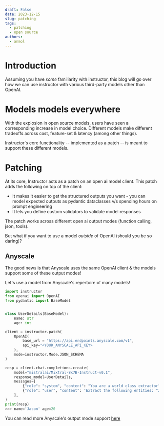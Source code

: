 ```yaml
---
draft: False
date: 2023-12-15
slug: patching
tags:
  - patching
  - open source
authors:
  - anmol
---
```


# Introduction

Assuming you have _some_ familiarity with instructor, this blog will go over how we can use instructor with various third-party models other than OpenAI.

# Models models everywhere

With the explosion in open source models, users have seen a corresponding increase in model choice.
Different models make different tradeoffs across cost, feature-set & latency (among other things).

Instructor's core functionality -- implemented as a patch -- is meant to support these different models.

# Patching

At its core, Instructor acts as a patch on an open ai model client. This patch adds the following on top of the client:

- It makes it easier to get the structured outputs you want - you can model expected outputs as pydantic dataclasses v/s spending hours on prompt engineering
- It lets you define custom validators to validate model responses

The patch works across different open ai output modes (function calling, json, tools).

But what if you want to use a model _outside_ of OpenAI (should you be so daring)?

## Anyscale

The good news is that Anyscale uses the same OpenAI client & the models support some of these output modes!

Let's use a model from Anyscale's repertoire of many models!

```python
import instructor
from openai import OpenAI
from pydantic import BaseModel


class UserDetails(BaseModel):
    name: str
    age: int

client = instructor.patch(
    OpenAI(
        base_url = "https://api.endpoints.anyscale.com/v1",
        api_key="<YOUR_ANYSCALE_API_KEY>
    ),
    mode=instructor.Mode.JSON_SCHEMA
)

resp = client.chat.completions.create(
    model="mistralai/Mixtral-8x7B-Instruct-v0.1",
    response_model=UserDetails,
    messages=[
        {"role": "system", "content": "You are a world class extractor"},
        {"role": "user", "content": 'Extract the following entities: "Jason is 20"'},
    ],
)
print(resp)
>>> name='Jason' age=20
```

You can read more Anyscale's output mode support [here](https://docs.endpoints.anyscale.com/)
